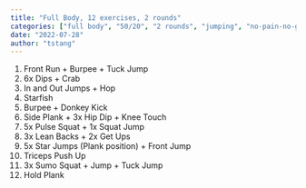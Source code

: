 ```yaml
---
title: "Full Body, 12 exercises, 2 rounds"
categories: ["full body", "50/20", "2 rounds", "jumping", "no-pain-no-gain"]
date: "2022-07-28"
author: "tstang"
---
```


1. Front Run + Burpee + Tuck Jump
1. 6x Dips + Crab
1. In and Out Jumps + Hop
1. Starfish
1. Burpee + Donkey Kick
1. Side Plank + 3x Hip Dip + Knee Touch
1. 5x Pulse Squat + 1x Squat Jump
1. 3x Lean Backs + 2x Get Ups 
1. 5x Star Jumps (Plank position) + Front Jump
1. Triceps Push Up
1. 3x Sumo Squat + Jump + Tuck Jump
1. Hold Plank
